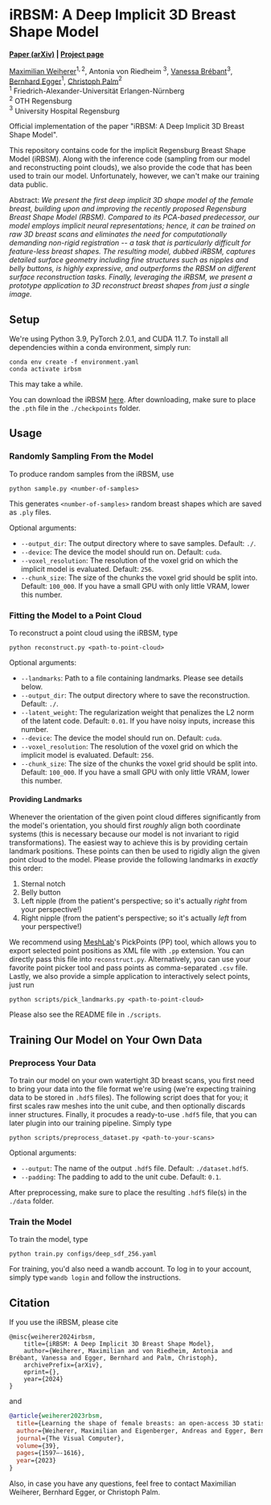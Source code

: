 # iRBSM: A Deep Implicit 3D Breast Shape Model

**[Paper (arXiv)]() | [Project page]()** 

[Maximilian Weiherer](https://mweiherer.github.io)$^{1,2}$, Antonia von Riedheim $^3$, [Vanessa Brébant](https://www.linkedin.com/in/vanessa-brebant-0a391843/)$^3$, [Bernhard Egger](https://eggerbernhard.ch)$^1$, [Christoph Palm](https://re-mic.de/en/head/)$^2$\
$^1$ Friedrich-Alexander-Universität Erlangen-Nürnberg\
$^2$ OTH Regensburg\
$^3$ University Hospital Regensburg

Official implementation of the paper "iRBSM: A Deep Implicit 3D Breast Shape Model".

This repository contains code for the implicit Regensburg Breast Shape Model (iRBSM).
Along with the inference code (sampling from our model and reconstructing point clouds), we also provide the code that has been used to train our model. 
Unfortunately, however, we can't make our training data public.

Abstract:
*We present the first deep implicit 3D shape model of the female breast, building upon and improving the recently proposed Regensburg Breast Shape Model (RBSM).
Compared to its PCA-based predecessor, our model employs implicit neural representations; hence, it can be trained on raw 3D breast scans and eliminates the need for computationally demanding non-rigid registration -- a task that is particularly difficult for feature-less breast shapes. 
The resulting model, dubbed iRBSM, captures detailed surface geometry including fine structures such as nipples and belly buttons, is highly expressive, and outperforms the RBSM on different surface reconstruction tasks.
Finally, leveraging the iRBSM, we present a prototype application to 3D reconstruct breast shapes from just a single image.*

## Setup
We're using Python 3.9, PyTorch 2.0.1, and CUDA 11.7.
To install all dependencies within a conda environment, simply run: 
```
conda env create -f environment.yaml
conda activate irbsm
```
This may take a while.

You can download the iRBSM [here]().
After downloading, make sure to place the `.pth` file in the `./checkpoints` folder. 

## Usage

### Randomly Sampling From the Model
To produce random samples from the iRBSM, use
```
python sample.py <number-of-samples>
```
This generates `<number-of-samples>` random breast shapes which are saved as `.ply` files.

Optional arguments:
- `--output_dir`: The output directory where to save samples. Default: `./`.
- `--device`: The device the model should run on. Default: `cuda`.
- `--voxel_resolution`: The resolution of the voxel grid on which the implicit model is evaluated. Default: `256`.
- `--chunk_size`: The size of the chunks the voxel grid should be split into. Default: `100_000`. If you have a small GPU with only little VRAM, lower this number.

### Fitting the Model to a Point Cloud
To reconstruct a point cloud using the iRBSM, type
```
python reconstruct.py <path-to-point-cloud>
```
Optional arguments:
- `--landmarks`: Path to a file containing landmarks. Please see details below.
- `--output_dir`: The output directory where to save the reconstruction. Default: `./`.
- `--latent_weight`: The regularization weight that penalizes the L2 norm of the latent code. Default: `0.01`. If you have noisy inputs, increase this number. 
- `--device`: The device the model should run on. Default: `cuda`.
- `--voxel_resolution`: The resolution of the voxel grid on which the implicit model is evaluated. Default: `256`.
- `--chunk_size`: The size of the chunks the voxel grid should be split into. Default: `100_000`. If you have a small GPU with only little VRAM, lower this number.

#### Providing Landmarks 
Whenever the orientation of the given point cloud differes significantly from the model's orientation, you should first *roughly* align both coordinate systems (this is necessary because our model is not invariant to rigid transformations).
The easiest way to achieve this is by providing certain landmark positions. 
These points can then be used to rigidly align the given point cloud to the model.
Please provide the following landmarks in *exactly* this order:
1. Sternal notch
2. Belly button
3. Left nipple (from the patient's perspective; so it's actually *right* from your perspective!)
4. Right nipple (from the patient's perspective; so it's actually *left* from your perspective!)

We recommend using [MeshLab](https://www.meshlab.net)'s PickPoints (PP) tool, which allows you to export selected point positions as XML file with `.pp` extension. 
You can directly pass this file into `reconstruct.py`.
Alternatively, you can use your favorite point picker tool and pass points as comma-separated `.csv` file.
Lastly, we also provide a simple application to interactively select points, just run
```
python scripts/pick_landmarks.py <path-to-point-cloud>
```
Please also see the README file in `./scripts`.

## Training Our Model on Your Own Data

### Preprocess Your Data
To train our model on your own watertight 3D breast scans, you first need to bring your data into the file format we're using (we're expecting training data to be stored in `.hdf5` files). 
The following script does that for you; it first scales raw meshes into the unit cube, and then optionally discards inner structures. 
Finally, it procudes a ready-to-use `.hdf5` file, that you can later plugin into our training pipeline.
Simply type
```
python scripts/preprocess_dataset.py <path-to-your-scans>
```
Optional arguments:
- `--output`: The name of the output `.hdf5` file. Default: `./dataset.hdf5`.
- `--padding`: The padding to add to the unit cube. Default: `0.1`.

After preprocessing, make sure to place the resulting `.hdf5` file(s) in the `./data` folder.

### Train the Model
To train the model, type
```
python train.py configs/deep_sdf_256.yaml
```
For training, you'd also need a wandb account. 
To log in to your account, simply type `wandb login` and follow the instructions.

## Citation 
If you use the iRBSM, please cite
```
@misc{weiherer2024irbsm,
    title={iRBSM: A Deep Implicit 3D Breast Shape Model},
    author={Weiherer, Maximilian and von Riedheim, Antonia and Brébant, Vanessa and Egger, Bernhard and Palm, Christoph},
    archivePrefix={arXiv},
    eprint={},
    year={2024}
}
```
and
```bibtex
@article{weiherer2023rbsm,
  title={Learning the shape of female breasts: an open-access 3D statistical shape model of the female breast built from 110 breast scans},
  author={Weiherer, Maximilian and Eigenberger, Andreas and Egger, Bernhard and Brébant, Vanessa and Prantl, Lukas and Palm, Christoph},
  journal={The Visual Computer},
  volume={39},
  pages={1597–-1616},
  year={2023}
}
```
Also, in case you have any questions, feel free to contact Maximilian Weiherer, Bernhard Egger, or Christoph Palm.
